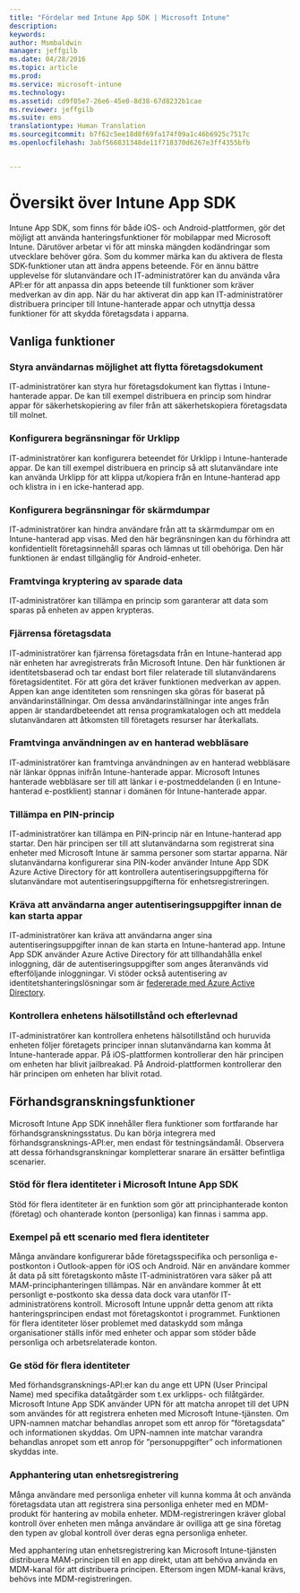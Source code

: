 ```yaml
---
title: "Fördelar med Intune App SDK | Microsoft Intune"
description: 
keywords: 
author: Msmbaldwin
manager: jeffgilb
ms.date: 04/28/2016
ms.topic: article
ms.prod: 
ms.service: microsoft-intune
ms.technology: 
ms.assetid: cd9f05e7-26e6-45e0-8d38-67d8232b1cae
ms.reviewer: jeffgilb
ms.suite: ems
translationtype: Human Translation
ms.sourcegitcommit: b7f62c5ee18d8f69fa174f09a1c46b6925c7517c
ms.openlocfilehash: 3abf566831348de11f718370d6267e3ff4355bfb


---
```


# Översikt över Intune App SDK
Intune App SDK, som finns för både iOS- och Android-plattformen, gör det möjligt att använda hanteringsfunktioner för mobilappar med Microsoft Intune. Därutöver arbetar vi för att minska mängden kodändringar som utvecklare behöver göra. Som du kommer märka kan du aktivera de flesta SDK-funktioner utan att ändra appens beteende. För en ännu bättre upplevelse för slutanvändare och IT-administratörer kan du använda våra API:er för att anpassa din apps beteende till funktioner som kräver medverkan av din app. När du har aktiverat din app kan IT-administratörer distribuera principer till Intune-hanterade appar och utnyttja dessa funktioner för att skydda företagsdata i apparna.

## Vanliga funktioner

### Styra användarnas möjlighet att flytta företagsdokument
IT-administratörer kan styra hur företagsdokument kan flyttas i Intune-hanterade appar. De kan till exempel distribuera en princip som hindrar appar för säkerhetskopiering av filer från att säkerhetskopiera företagsdata till molnet.

### Konfigurera begränsningar för Urklipp
IT-administratörer kan konfigurera beteendet för Urklipp i Intune-hanterade appar. De kan till exempel distribuera en princip så att slutanvändare inte kan använda Urklipp för att klippa ut/kopiera från en Intune-hanterad app och klistra in i en icke-hanterad app.

### Konfigurera begränsningar för skärmdumpar
IT-administratörer kan hindra användare från att ta skärmdumpar om en Intune-hanterad app visas. Med den här begränsningen kan du förhindra att konfidentiellt företagsinnehåll sparas och lämnas ut till obehöriga. Den här funktionen är endast tillgänglig för Android-enheter.

### Framtvinga kryptering av sparade data
IT-administratörer kan tillämpa en princip som garanterar att data som sparas på enheten av appen krypteras.

### Fjärrensa företagsdata
IT-administratörer kan fjärrensa företagsdata från en Intune-hanterad app när enheten har avregistrerats från Microsoft Intune. Den här funktionen är identitetsbaserad och tar endast bort filer relaterade till slutanvändarens företagsidentitet. För att göra det kräver funktionen medverkan av appen. Appen kan ange identiteten som rensningen ska göras för baserat på användarinställningar. Om dessa användarinställningar inte anges från appen är standardbeteendet att rensa programkatalogen och att meddela slutanvändaren att åtkomsten till företagets resurser har återkallats.

### Framtvinga användningen av en hanterad webbläsare
IT-administratörer kan framtvinga användningen av en hanterad webbläsare när länkar öppnas inifrån Intune-hanterade appar. Microsoft Intunes hanterade webbläsare ser till att länkar i e-postmeddelanden (i en Intune-hanterad e-postklient) stannar i domänen för Intune-hanterade appar.

### Tillämpa en PIN-princip
IT-administratörer kan tillämpa en PIN-princip när en Intune-hanterad app startar. Den här principen ser till att slutanvändarna som registrerat sina enheter med Microsoft Intune är samma personer som startar apparna. När slutanvändarna konfigurerar sina PIN-koder använder Intune App SDK Azure Active Directory för att kontrollera autentiseringsuppgifterna för slutanvändare mot autentiseringsuppgifterna för enhetsregistreringen.

### Kräva att användarna anger autentiseringsuppgifter innan de kan starta appar
IT-administratörer kan kräva att användarna anger sina autentiseringsuppgifter innan de kan starta en Intune-hanterad app. Intune App SDK använder Azure Active Directory för att tillhandahålla enkel inloggning, där de autentiseringsuppgifter som anges återanvänds vid efterföljande inloggningar. Vi stöder också autentisering av identitetshanteringslösningar som är [federerade med Azure Active Directory](https://msdn.microsoft.com/library/azure/jj679342.aspx).

### Kontrollera enhetens hälsotillstånd och efterlevnad
IT-administratörer kan kontrollera enhetens hälsotillstånd och huruvida enheten följer företagets principer innan slutanvändarna kan komma åt Intune-hanterade appar. På iOS-plattformen kontrollerar den här principen om enheten har blivit jailbreakad. På Android-plattformen kontrollerar den här principen om enheten har blivit rotad.

## Förhandsgranskningsfunktioner
Microsoft Intune App SDK innehåller flera funktioner som fortfarande har förhandsgranskningsstatus. Du kan börja integrera med förhandsgransknings-API:er, men endast för testningsändamål. Observera att dessa förhandsgranskningar kompletterar snarare än ersätter befintliga scenarier.

### Stöd för flera identiteter i Microsoft Intune App SDK
Stöd för flera identiteter är en funktion som gör att principhanterade konton (företag) och ohanterade konton (personliga) kan finnas i samma app.

### Exempel på ett scenario med flera identiteter
Många användare konfigurerar både företagsspecifika och personliga e-postkonton i Outlook-appen för iOS och Android. När en användare kommer åt data på sitt företagskonto måste IT-administratören vara säker på att MAM-principhanteringen tillämpas. När en användare kommer åt ett personligt e-postkonto ska dessa data dock vara utanför IT-administratörens kontroll. Microsoft Intune uppnår detta genom att rikta hanteringsprincipen endast mot företagskontot i programmet. Funktionen för flera identiteter löser problemet med dataskydd som många organisationer ställs inför med enheter och appar som stöder både personliga och arbetsrelaterade konton.

### Ge stöd för flera identiteter
Med förhandsgransknings-API:er kan du ange ett UPN (User Principal Name) med specifika dataåtgärder som t.ex urklipps- och filåtgärder. Microsoft Intune App SDK använder UPN för att matcha anropet till det UPN som användes för att registrera enheten med Microsoft Intune-tjänsten. Om UPN-namnen matchar behandlas anropet som ett anrop för ”företagsdata” och informationen skyddas. Om UPN-namnen inte matchar varandra behandlas anropet som ett anrop för ”personuppgifter” och informationen skyddas inte.

### Apphantering utan enhetsregistrering
Många användare med personliga enheter vill kunna komma åt och använda företagsdata utan att registrera sina personliga enheter med en MDM-produkt för hantering av mobila enheter. MDM-registreringen kräver global kontroll över enheten men många användare är ovilliga att ge sina företag den typen av global kontroll över deras egna personliga enheter.

Med apphantering utan enhetsregistrering kan Microsoft Intune-tjänsten distribuera MAM-principen till en app direkt, utan att behöva använda en MDM-kanal för att distribuera principen. Eftersom ingen MDM-kanal krävs, behövs inte MDM-registreringen.




<!--HONumber=Jun16_HO4-->


